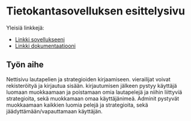 # Tietokantasovelluksen esittelysivu

Yleisiä linkkejä:

* [Linkki sovellukseeni](http://pesjoona.users.cs.helsinki.fi/pelit/)
* [Linkki dokumentaatiooni](doc/dokumentaatio.pdf)

## Työn aihe

Nettisivu lautapelien ja strategioiden kirjaamiseen. vierailijat voivat rekisteröityä ja kirjautua sisään. kirjautumisen jälkeen pystyy käyttäjä luomaan muokkaamaan ja poistamaan omia lautapelejä ja niihin liittyviä strategioita, sekä muokkamaan omaa käyttäjänimeä. Adminit pystyvät muokkaamaan kaikkien luomia pelejä ja strategioita, sekä jäädyttämään/vapauttamaan käyttäjän.


